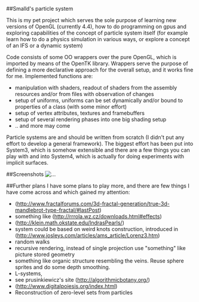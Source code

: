 ##Smalld's particle system

This is my pet project which serves the sole purpose of learning new versions of OpenGL (currently 4.4), how to do programming on gpus and exploring capabilities of the concept of particle system itself (for example learn how to do a physics simulation in various ways, or explore a concept of an IFS or a dynamic system)

Code consists of some OO wrappers over the pure OpenGL, which is imported by means of the OpenTK library. Wrappers serve the purpose of defining a more declarative approach for the overall setup, and it works fine for me. Implemented functions are:
- manipulation with shaders, readout of shaders from the assembly resources and/or from files with observation of changes
- setup of uniforms, uniforms can be set dynamically and/or bound to properties of a class (with some minor effort)
- setup of vertex attributes, textures and framebuffers
- setup of several rendering phases into one big shading setup
- .. and more may come

Particle systems are and should be written from scratch (I didn't put any effort to develop a general framework). The biggest effort has been put into System3, which is somehow extensible and there are a few things you can play with and into System4, which is actually for doing experiments with implicit surfaces.

##Screenshots
<img src='Documentation/im1.jpg' alt='...'/>

##Further plans
I have some plans to play more, and there are few things I have come across and which gained my attention:

* (http://www.fractalforums.com/3d-fractal-generation/true-3d-mandlebrot-type-fractal/#lastPost)
* something like (http://rrrola.wz.cz/downloads.html#effects)
* (http://klein.math.okstate.edu/IndrasPearls/)
* system could be based on weird knots construction, introduced in (http://www.josleys.com/articles/ams_article/Lorenz3.htm)
* random walks
* recursive rendering, instead of single projection use "something" like picture stored geometry
* something like organic structure resembling the veins. Reuse sphere sprites and do some depth smoothing.
* L-systems, 
* see prusinkiewicz's site (http://algorithmicbotany.org/)
* (http://www.digitalpoiesis.org/index.html)
* Reconstruction of zero-level sets from particles


